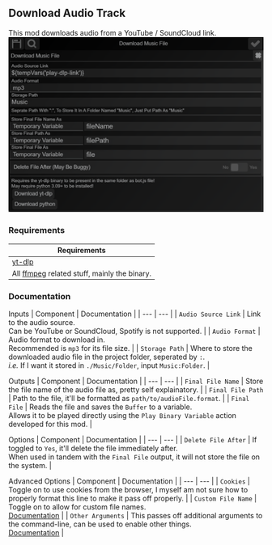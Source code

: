 ## Download Audio Track
This mod downloads audio from a YouTube / SoundCloud link.
![](https://github.com/slothyace/bmods-acedia/blob/main/Documentation/downloadMusicFile.png)

### Requirements
| Requirements |
| --- |
| [yt-dlp](https://github.com/yt-dlp/yt-dlp) |
| All [ffmpeg](https://www.ffmpeg.org/download.html) related stuff, mainly the binary. |

### Documentation
Inputs
| Component | Documentation |
| --- | --- |
| `Audio Source Link` | Link to the audio source.<br>Can be YouTube or SoundCloud, Spotify is not supported. |
| `Audio Format` | Audio format to download in.<br>Recommended is `mp3` for its file size. |
| `Storage Path` | Where to store the downloaded audio file in the project folder, seperated by `:`.<br>*i.e.* If I want it stored in `./Music/Folder`, input `Music:Folder`. |

Outputs
| Component | Documentation |
| --- | --- |
| `Final File Name` | Store the file name of the audio file as, pretty self explainatory. |
| `Final File Path` | Path to the file, it'll be formatted as `path/to/audioFile.format`. |
| `Final File` | Reads the file and saves the `Buffer` to a variable.<br>Allows it to be played directly using the `Play Binary Variable` action developed for this mod. |

Options
| Component | Documentation |
| --- | --- |
| `Delete File After` | If toggled to `Yes`, it'll delete the file immediately after.<br>When used in tandem with the `Final File` output, it will not store the file on the system. |

Advanced Options
| Component | Documentation |
| --- | --- |
| `Cookies` | Toggle on to use cookies from the browser, I myself am not sure how to properly format this line to make it pass off properly. |
| `Custom File Name` | Toggle on to allow for custom file names.<br>[Documentation](https://github.com/yt-dlp/yt-dlp?tab=readme-ov-file#output-template) |
| `Other Arguments` | This passes off additional arguments to the command-line, can be used to enable other things.<br>[Documentation](https://github.com/yt-dlp/yt-dlp?tab=readme-ov-file#usage-and-options) |